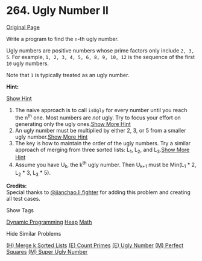 # 264. Ugly Number II

[Original Page](https://leetcode.com/problems/ugly-number-ii/)

Write a program to find the `n`-th ugly number.

Ugly numbers are positive numbers whose prime factors only include `2, 3, 5`. For example, `1, 2, 3, 4, 5, 6, 8, 9, 10, 12` is the sequence of the first `10` ugly numbers.

Note that `1` is typically treated as an ugly number.

**Hint:**

[Show Hint](#)

1.  The naive approach is to call `isUgly` for every number until you reach the n<sup>th</sup> one. Most numbers are _not_ ugly. Try to focus your effort on generating only the ugly ones.[Show More Hint](#)
2.  An ugly number must be multiplied by either 2, 3, or 5 from a smaller ugly number.[Show More Hint](#)
3.  The key is how to maintain the order of the ugly numbers. Try a similar approach of merging from three sorted lists: L<sub>1</sub>, L<sub>2</sub>, and L<sub>3</sub>.[Show More Hint](#)
4.  Assume you have U<sub>k</sub>, the k<sup>th</sup> ugly number. Then U<sub>k+1</sub> must be Min(L<sub>1</sub> * 2, L<sub>2</sub> * 3, L<sub>3</sub> * 5).

**Credits:**  
Special thanks to [@jianchao.li.fighter](https://leetcode.com/discuss/user/jianchao.li.fighter) for adding this problem and creating all test cases.

<div>

<div id="tags" class="btn btn-xs btn-warning">Show Tags</div>

<span class="hidebutton">[Dynamic Programming](/tag/dynamic-programming/) [Heap](/tag/heap/) [Math](/tag/math/)</span></div>

<div>

<div id="similar" class="btn btn-xs btn-warning">Hide Similar Problems</div>

<span class="hidebutton" style="display: inline;">[(H) Merge k Sorted Lists](/problems/merge-k-sorted-lists/) [(E) Count Primes](/problems/count-primes/) [(E) Ugly Number](/problems/ugly-number/) [(M) Perfect Squares](/problems/perfect-squares/) [(M) Super Ugly Number](/problems/super-ugly-number/)</span></div>